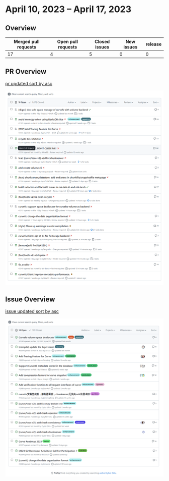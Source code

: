 # April 10, 2023 – April 17, 2023

## Overview

| Merged pull requests | Open pull requests | Closed issues | New issues | release |
| -------------------- | ------------------ | ------------- | ---------- | ------- |
| 17                   | 4                  | 5             | 0          | 0       |

## PR Overview

[pr updated sort by asc](https://github.com/opencurve/curve/pulls?q=is%3Apr+is%3Aopen+sort%3Aupdated-asc+-label%3Apending)

![pr-picture](./images/2023-04-23-pr.png)

## Issue Overview

[issue updated sort by asc](https://github.com/opencurve/curve/issues?q=is%3Aissue+is%3Aopen+sort%3Aupdated-asc+-label%3A%22good+first+issue%22+-label%3Apending+-label%3Alow+-label%3A%22need+test%22+-label%3Abug)

![issue-picture](./images/2023-04-23-issue.png)